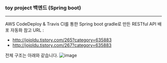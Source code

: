 ### toy project 백엔드 (Spring boot)
---
AWS CodeDeploy & Travis CI를 통한 Spring boot gradle로 만든 RESTful API 배포 자동화 
참고 URL : 
- http://jojoldu.tistory.com/265?category=635883
- http://jojoldu.tistory.com/267?category=635883

전체 구조는 아래와 같습니다.
![image](https://user-images.githubusercontent.com/26675063/43045525-00881a90-8df5-11e8-80a6-6f92a264a6bc.png)
